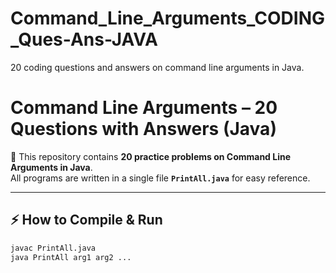 # Command_Line_Arguments_CODING_Ques-Ans-JAVA
20 coding questions and answers on command line arguments in Java.


# Command Line Arguments – 20 Questions with Answers (Java)

📌 This repository contains **20 practice problems on Command Line Arguments in Java**.  
All programs are written in a single file **`PrintAll.java`** for easy reference.

---

## ⚡ How to Compile & Run
```bash
javac PrintAll.java
java PrintAll arg1 arg2 ...


